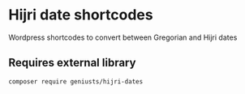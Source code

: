 # Hijri date shortcodes
Wordpress shortcodes to convert between Gregorian and Hijri dates

## Requires external library
`composer require geniusts/hijri-dates`
